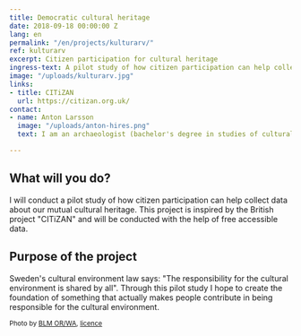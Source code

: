 ```yaml
---
title: Democratic cultural heritage
date: 2018-09-18 00:00:00 Z
lang: en
permalink: "/en/projects/kulturarv/"
ref: kulturarv
excerpt: Citizen participation for cultural heritage
ingress-text: A pilot study of how citizen participation can help collect data about our mutual cultural heritage.
image: "/uploads/kulturarv.jpg"
links:
- title: CITiZAN
  url: https://citizan.org.uk/
contact:
- name: Anton Larsson
  image: "/uploads/anton-hires.png"
  text: I am an archaeologist (bachelor's degree in studies of cultural heritage, master's in archaeology). I work part-time as a substitute teacher in primary school and as a field archaeologist for the direct democratic cooperative Kulturlandskapet.

---
```


## What will you do?
I will conduct a pilot study of how citizen participation can help collect data about our mutual cultural heritage. This project is inspired by the British project "CITiZAN" and will be conducted with the help of free accessible data.

## Purpose of the project
Sweden's cultural environment law says: "The responsibility for the cultural environment is shared by all". Through this pilot study I hope to create the foundation of something that actually makes people contribute in being responsible for the cultural environment.

<small>Photo by [BLM OR/WA](https://www.flickr.com/photos/blmoregon/35043399330), [licence](https://creativecommons.org/licenses/by/2.0/)</small>
